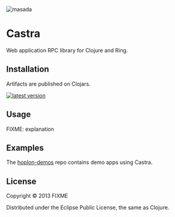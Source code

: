 ![masada][4]

# Castra

Web application RPC library for Clojure and Ring.

## Installation

Artifacts are published on Clojars.

[![latest version][3]][1]

## Usage

FIXME: explanation

## Examples

The [hoplon-demos][2] repo contains demo apps using Castra.

## License

Copyright © 2013 FIXME

Distributed under the Eclipse Public License, the same as Clojure.

[1]: http://clojars.org/tailrecursion/castra
[2]: https://github.com/tailrecursion/hoplon-demos
[3]: http://clojars.org/tailrecursion/castra/latest-version.svg?foop=002
[4]: https://raw.github.com/tailrecursion/castra/master/img/Masada.png
